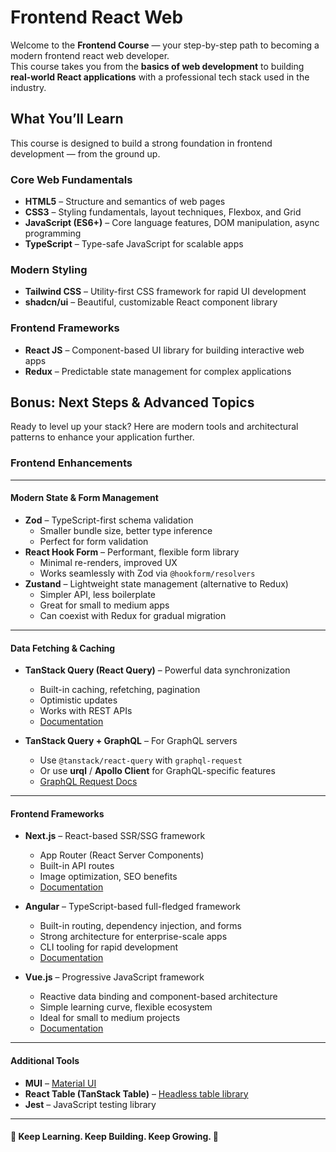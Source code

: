 # Frontend React Web

Welcome to the **Frontend Course** — your step-by-step path to becoming a modern frontend react web developer.  
This course takes you from the **basics of web development** to building **real-world React applications** with a professional tech stack used in the industry.

## What You’ll Learn

This course is designed to build a strong foundation in frontend development — from the ground up.

### **Core Web Fundamentals**

- **HTML5** – Structure and semantics of web pages  
- **CSS3** – Styling fundamentals, layout techniques, Flexbox, and Grid  
- **JavaScript (ES6+)** – Core language features, DOM manipulation, async programming  
- **TypeScript** – Type-safe JavaScript for scalable apps  

### **Modern Styling**

- **Tailwind CSS** – Utility-first CSS framework for rapid UI development  
- **shadcn/ui** – Beautiful, customizable React component library  

### **Frontend Frameworks**

- **React JS** – Component-based UI library for building interactive web apps  
- **Redux** – Predictable state management for complex applications  

## Bonus: Next Steps & Advanced Topics

Ready to level up your stack? Here are modern tools and architectural patterns to enhance your application further.

### **Frontend Enhancements**

---

#### Modern State & Form Management

- **Zod** – TypeScript-first schema validation  
  - Smaller bundle size, better type inference  
  - Perfect for form validation  
- **React Hook Form** – Performant, flexible form library  
  - Minimal re-renders, improved UX  
  - Works seamlessly with Zod via `@hookform/resolvers`  
- **Zustand** – Lightweight state management (alternative to Redux)  
  - Simpler API, less boilerplate  
  - Great for small to medium apps  
  - Can coexist with Redux for gradual migration  

---

#### Data Fetching & Caching

- **TanStack Query (React Query)** – Powerful data synchronization  
  - Built-in caching, refetching, pagination  
  - Optimistic updates  
  - Works with REST APIs  
  - [Documentation](https://tanstack.com/query/latest)

- **TanStack Query + GraphQL** – For GraphQL servers  
  - Use `@tanstack/react-query` with `graphql-request`  
  - Or use **urql** / **Apollo Client** for GraphQL-specific features  
  - [GraphQL Request Docs](https://www.npmjs.com/package/graphql-request)

---

#### Frontend Frameworks

- **Next.js** – React-based SSR/SSG framework  
  - App Router (React Server Components)  
  - Built-in API routes  
  - Image optimization, SEO benefits  
  - [Documentation](https://nextjs.org/docs)

- **Angular** – TypeScript-based full-fledged framework  
  - Built-in routing, dependency injection, and forms  
  - Strong architecture for enterprise-scale apps  
  - CLI tooling for rapid development  
  - [Documentation](https://angular.dev/)

- **Vue.js** – Progressive JavaScript framework  
  - Reactive data binding and component-based architecture  
  - Simple learning curve, flexible ecosystem  
  - Ideal for small to medium projects  
  - [Documentation](https://vuejs.org/)
---

#### Additional Tools

- **MUI** – [Material UI](https://mui.com/)  
- **React Table (TanStack Table)** – [Headless table library](https://tanstack.com/table/latest)  
- **Jest** – JavaScript testing library  
---

#### **🌱 Keep Learning. Keep Building. Keep Growing. 🚀**